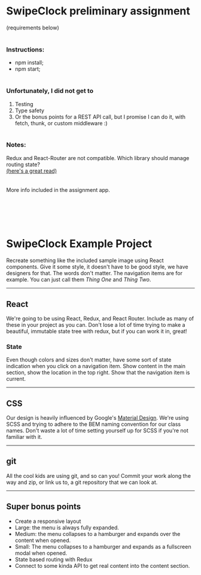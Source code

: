 # SwipeClock preliminary assignment
(requirements below)
&nbsp;  
&nbsp;  

### Instructions:
* npm install;
* npm start;
&nbsp;  
&nbsp;

### Unfortunately, I did not get to
1) Testing
2) Type safety
3) Or the bonus points for a REST API call, but I promise I can do it, with fetch, thunk, or custom middleware :)
&nbsp;  
&nbsp;  

### Notes:
Redux and React-Router are not compatible. Which library should manage routing state?  
[(here's a great read)](https://hackernoon.com/redux-and-react-router-v4-a-tale-of-two-datastores-8dd91f47d14e)  
&nbsp;  
&nbsp;  
More info included in the assignment app.  

&nbsp;  
&nbsp;  
---


# SwipeClock Example Project
Recreate something like the included sample image using React components. Give
it some style, it doesn&#39;t have to be good style, we have designers for that. The
words don&#39;t matter. The navigation items are for example. You can just call them
_Thing One_ and _Thing Two_.

---

## React
We&#39;re going to be using React, Redux, and React Router. Include as many of these
in your project as you can. Don&#39;t lose a lot of time trying to make a beautiful,
immutable state tree with redux, but if you can work it in, great!
### State
Even though colors and sizes don&#39;t matter, have some sort of state indication
when you click on a navigation item. Show content in the main section, show the
location in the top right. Show that the navigation item is current.
-- --
## CSS
Our design is heavily influenced by Google&#39;s [Material
Design](http://material.io). We&#39;re using SCSS and trying to adhere to the BEM
naming convention for our class names. Don&#39;t waste a lot of time setting
yourself up for SCSS if you&#39;re not familiar with it.
-- --
## git
All the cool kids are using git, and so can you! Commit your work along the way
and zip, or link us to, a git repository that we can look at.
-- --
## Super bonus points
* Create a responsive layout
* Large: the menu is always fully expanded.
* Medium: the menu collapses to a hamburger and expands over the content when
opened.
* Small: The menu collapses to a hamburger and expands as a fullscreen modal
when opened.
* State based routing with Redux
* Connect to some kinda API to get real content into the content section.